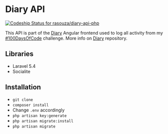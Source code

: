# Diary API

[ ![Codeship Status for rasouza/diary-api-php](https://app.codeship.com/projects/d099df20-eccf-0134-e2b6-0a42fa094665/status?branch=master)](https://app.codeship.com/projects/208442)

This API is part of the [Diary](https://github.com/rasouza/diary) Angular frontend used to log all activity from my [#100DaysOfCode](https://medium.freecodecamp.com/join-the-100daysofcode-556ddb4579e4) challenge. More info on [Diary](https://github.com/rasouza/diary) repository.

## Libraries

- Laravel 5.4
- Socialite

## Installation

- `git clone`
- `composer install`
- Change `.env` accordingly
- `php artisan key:generate`
- `php artisan migrate:install`
- `php artisan migrate`